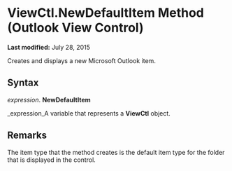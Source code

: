 
# ViewCtl.NewDefaultItem Method (Outlook View Control)

 **Last modified:** July 28, 2015

Creates and displays a new Microsoft Outlook item. 

## Syntax

 _expression_. **NewDefaultItem**

 _expression_A variable that represents a  **ViewCtl** object.


## Remarks

The item type that the method creates is the default item type for the folder that is displayed in the control.

